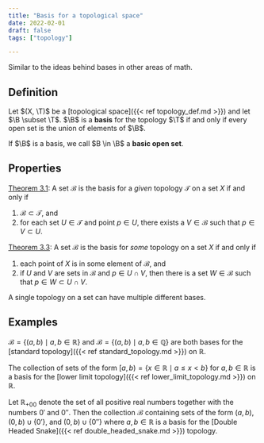 ```yaml
---
title: "Basis for a topological space"
date: 2022-02-01
draft: false
tags: ["topology"]

---
```


Similar to the ideas behind bases in other areas of math. 

## Definition
Let $(X, \T)$ be a [topological space]({{< ref topology_def.md >}}) and let $\B \subset \T$. $\B$ is a **basis** for the topology $\T$ if and only if every open set is the union of elements of $\B$.

If $\B$ is a basis, we call $B \in \B$ a **basic open set**.

## Properties
[Theorem 3.1](\work.pdf#page=17): A set $\mathcal{B}$ is the basis for a *given* topology $\mathcal{T}$ on a set $X$ if and only if 

1. $\mathcal{B} \subset \mathcal{T}$, and 
2. for each set $U \in \mathcal{T}$ and point $p \in U$, there exists a $V \in \mathcal{B}$ such that $p \in V \subset U$.

[Theorem 3.3](\work.pdf#page=19): A set $\mathcal{B}$ is the basis for *some* topology on a set $X$ if and only if

1. each point of $X$ is in some element of $\mathcal{B}$, and 
2. if $U$ and $V$ are sets in $\mathcal{B}$ and $p \in U \cap V$, then there is a set $W \in \mathcal{B}$ such that $p \in W \subset U \cap V$. 

A single topology on a set can have multiple different bases. 

## Examples
$\mathcal{B} = \{(a,b) \mid a,b \in \mathbb{R}\}$ and $\mathcal{B} = \{(a,b) \mid a,b \in \mathbb{Q}\}$ are both bases for the [standard topology]({{< ref standard_topology.md >}}) on $\mathbb{R}$. 

The collection of sets of the form $[a, b) = \{x \in \mathbb{R} \mid a \leq x < b\}$ for $a, b \in \mathbb{R}$ is a basis for the [lower limit topology]({{< ref lower_limit_topology.md >}}) on $\mathbb{R}$.

Let $\mathbb{R}_{+00}$ denote the set of all positive real numbers together with the numbers $0'$ and $0''$. Then the collection $\mathcal{B}$ containing sets of the form $(a,b)$, $(0,b) \cup \{0'\}$, and $(0,b) \cup \{0''\}$ where $a,b \in \mathbb{R}$ is a basis for the [Double Headed Snake]({{< ref double_headed_snake.md >}}) topology. 